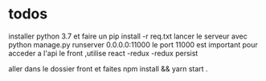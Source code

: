 # todos
installer python 3.7 et faire un pip install -r req.txt
lancer le serveur avec python manage.py runserver 0.0.0.0:11000
le port 11000 est important pour acceder a l'api 
le front ,utilise react -redux -redux persist 

aller dans le dossier front et faites npm install && yarn start .

